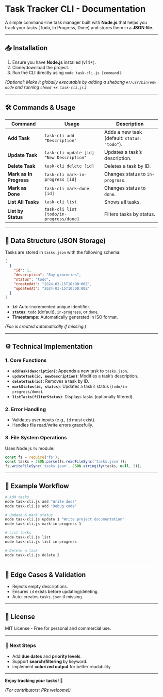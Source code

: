 # **Task Tracker CLI - Documentation**  
A simple command-line task manager built with **Node.js** that helps you track your tasks (Todo, In Progress, Done) and stores them in a **JSON file**.  

---

## **📥 Installation**  
1. Ensure you have **Node.js** installed (v14+).  
2. Clone/download the project.  
3. Run the CLI directly using `node task-cli.js [command]`.  

*(Optional: Make it globally executable by adding a shebang `#!/usr/bin/env node` and running `chmod +x task-cli.js`.)*  

---

## **🛠️ Commands & Usage**  

| Command | Usage | Description |
|---------|-------|-------------|
| **Add Task** | `task-cli add "Description"` | Adds a new task (default: `status: "todo"`). |
| **Update Task** | `task-cli update [id] "New Description"` | Updates a task’s description. |
| **Delete Task** | `task-cli delete [id]` | Deletes a task by ID. |
| **Mark as In Progress** | `task-cli mark-in-progress [id]` | Changes status to `in-progress`. |
| **Mark as Done** | `task-cli mark-done [id]` | Changes status to `done`. |
| **List All Tasks** | `task-cli list` | Shows all tasks. |
| **List by Status** | `task-cli list [todo/in-progress/done]` | Filters tasks by status. |

---

## **📂 Data Structure (JSON Storage)**  
Tasks are stored in `tasks.json` with the following schema:  
```json
[
  {
    "id": 1,
    "description": "Buy groceries",
    "status": "todo",
    "createdAt": "2024-03-15T10:00:00Z",
    "updatedAt": "2024-03-15T10:00:00Z"
  }
]
```
- **`id`**: Auto-incremented unique identifier.  
- **`status`**: `todo` (default), `in-progress`, or `done`.  
- **Timestamps**: Automatically generated in ISO format.  

*(File is created automatically if missing.)*  

---

## **⚙️ Technical Implementation**  
### **1. Core Functions**  
- **`addTask(description)`**: Appends a new task to `tasks.json`.  
- **`updateTask(id, newDescription)`**: Modifies a task’s description.  
- **`deleteTask(id)`**: Removes a task by ID.  
- **`markStatus(id, status)`**: Updates a task’s status (`todo/in-progress/done`).  
- **`listTasks(filterStatus)`**: Displays tasks (optionally filtered).  

### **2. Error Handling**  
- Validates user inputs (e.g., `id` must exist).  
- Handles file read/write errors gracefully.  

### **3. File System Operations**  
Uses Node.js `fs` module:  
```javascript
const fs = require('fs');
const tasks = JSON.parse(fs.readFileSync('tasks.json'));
fs.writeFileSync('tasks.json', JSON.stringify(tasks, null, 2));
```

---

## **🚀 Example Workflow**  
```bash
# Add tasks
node task-cli.js add "Write docs"
node task-cli.js add "Debug code"

# Update & mark status
node task-cli.js update 1 "Write project documentation"
node task-cli.js mark-in-progress 1

# List tasks
node task-cli.js list
node task-cli.js list in-progress

# Delete a task
node task-cli.js delete 2
```

---

## **🔧 Edge Cases & Validation**  
- Rejects empty descriptions.  
- Ensures `id` exists before updating/deleting.  
- Auto-creates `tasks.json` if missing.  

---

## **📜 License**  
MIT License - Free for personal and commercial use.  

---

### **🎯 Next Steps**  
- Add **due dates** and **priority levels**.  
- Support **search/filtering** by keyword.  
- Implement **colorized output** for better readability.  

---

**Enjoy tracking your tasks!** 🚀  

*(For contributors: PRs welcome!)*